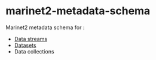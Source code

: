 # marinet2-metadata-schema
Marinet2 metadata schema for :
- [Data streams](./datastream_schema.yaml)
- [Datasets](./dataset_schema.yaml)
- Data collections
